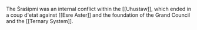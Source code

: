 The Šrašipmi was an internal conflict within the [[Uhustaw]], which ended in a coup d'etat against [[Esre Aster]] and the foundation of the Grand Council and the [[Ternary System]]. 